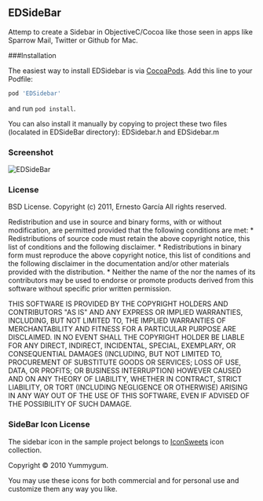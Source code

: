 EDSideBar
---------------

Attemp to create a Sidebar in ObjectiveC/Cocoa like those seen in apps like Sparrow Mail, Twitter or Github for Mac.


###Installation

The easiest way to install EDSidebar is via [CocoaPods](http://cocoapods.org). Add this line to your Podfile:

```ruby
pod 'EDSidebar'
```

and run `pod install`. 

You can also install it manually by copying to project these two files (localated in EDSideBar directory): EDSidebar.h and EDSidebar.m



### Screenshot

![EDSideBar](https://github.com/erndev/EDSidebar/raw/master/screenshot.png)

### License
BSD License.
Copyright (c) 2011, Ernesto García
All rights reserved.

Redistribution and use in source and binary forms, with or without
modification, are permitted provided that the following conditions are met:
    * Redistributions of source code must retain the above copyright
      notice, this list of conditions and the following disclaimer.
    * Redistributions in binary form must reproduce the above copyright
      notice, this list of conditions and the following disclaimer in the
      documentation and/or other materials provided with the distribution.
    * Neither the name of the <organization> nor the
      names of its contributors may be used to endorse or promote products
      derived from this software without specific prior written permission.

THIS SOFTWARE IS PROVIDED BY THE COPYRIGHT HOLDERS AND CONTRIBUTORS "AS IS" AND
ANY EXPRESS OR IMPLIED WARRANTIES, INCLUDING, BUT NOT LIMITED TO, THE IMPLIED
WARRANTIES OF MERCHANTABILITY AND FITNESS FOR A PARTICULAR PURPOSE ARE
DISCLAIMED. IN NO EVENT SHALL THE COPYRIGHT HOLDER BE LIABLE FOR ANY
DIRECT, INDIRECT, INCIDENTAL, SPECIAL, EXEMPLARY, OR CONSEQUENTIAL DAMAGES
(INCLUDING, BUT NOT LIMITED TO, PROCUREMENT OF SUBSTITUTE GOODS OR SERVICES;
LOSS OF USE, DATA, OR PROFITS; OR BUSINESS INTERRUPTION) HOWEVER CAUSED AND
ON ANY THEORY OF LIABILITY, WHETHER IN CONTRACT, STRICT LIABILITY, OR TORT
(INCLUDING NEGLIGENCE OR OTHERWISE) ARISING IN ANY WAY OUT OF THE USE OF THIS
SOFTWARE, EVEN IF ADVISED OF THE POSSIBILITY OF SUCH DAMAGE.

### SideBar Icon License
The sidebar icon in the sample project belongs to [IconSweets](http://www.yummygum.nl) icon collection.

Copyright © 2010 Yummygum.

You may use these icons for both commercial and for 
personal use and customize them any way you like.

